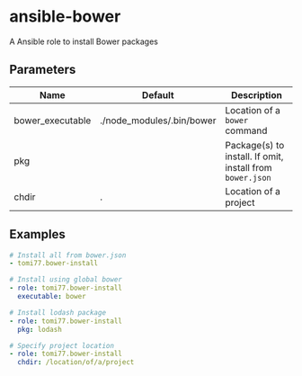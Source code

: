 # ansible-bower
A Ansible role to install Bower packages

## Parameters

| Name             | Default                   | Description |
| ---------------- | ------------------------- | ----------- |
| bower_executable | ./node_modules/.bin/bower | Location of a `bower` command |
| pkg              |                           | Package(s) to install. If omit, install from `bower.json` |
| chdir            | .                         | Location of a project |

## Examples

~~~yaml
# Install all from bower.json
- tomi77.bower-install

# Install using global bower
- role: tomi77.bower-install
  executable: bower

# Install lodash package
- role: tomi77.bower-install
  pkg: lodash

# Specify project location
- role: tomi77.bower-install
  chdir: /location/of/a/project
~~~
